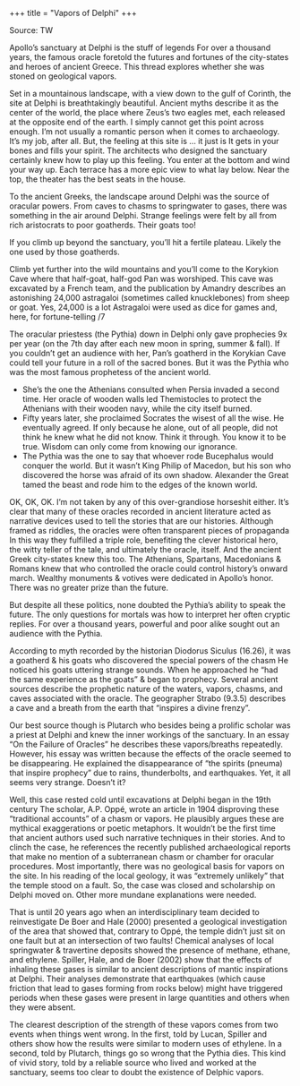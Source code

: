 +++
title = "Vapors of Delphi"
+++

Source: TW

Apollo’s sanctuary at Delphi is the stuff of legends For over a thousand years, the famous oracle foretold the futures and fortunes of the city-states and heroes of ancient Greece. This thread explores whether she was stoned on geological vapors. 

Set in a mountainous landscape, with a view down to the gulf of Corinth, the site at Delphi is breathtakingly beautiful. Ancient myths describe it as the center of the world, the place where Zeus’s two eagles met, each released at the opposite end of the earth. I simply cannot get this point across enough. I’m not usually a romantic person when it comes to archaeology. It’s my job, after all. But, the feeling at this site is … it just is It gets in your bones and fills your spirit. The architects who designed the sanctuary certainly knew how to play up this feeling. You enter at the bottom and wind your way up. Each terrace has a more epic view to what lay below. Near the top, the theater has the best seats in the house. 

To the ancient Greeks, the landscape around Delphi was the source of oracular powers. From caves to chasms to springwater to gases, there was something in the air around Delphi. Strange feelings were felt by all from rich aristocrats to poor goatherds. Their goats too!

If you climb up beyond the sanctuary, you’ll hit a fertile plateau. Likely the one used by those goatherds. 

Climb yet further into the wild mountains and you’ll come to the Korykion Cave where that half-goat, half-god Pan was worshiped. This cave was excavated by a French team, and the publication by Amandry describes an astonishing 24,000 astragaloi (sometimes called knucklebones) from sheep or goat. Yes, 24,000 is a lot Astragaloi were used as dice for games and, here, for fortune-telling /7


The oracular priestess (the Pythia) down in Delphi only gave prophecies 9x per year (on the 7th day after each new moon in spring, summer & fall). If you couldn’t get an audience with her, Pan’s goatherd in the Korykian Cave could tell your future in a roll of the sacred bones. But it was the Pythia who was the most famous prophetess of the ancient world. 

- She’s the one the Athenians consulted when Persia invaded a second time. Her oracle of wooden walls led Themistocles to protect the Athenians with their wooden navy, while the city itself burned.
- Fifty years later, she proclaimed Socrates the wisest of all the wise. He eventually agreed. If only because he alone, out of all people, did not think he knew what he did not know. Think it through. You know it to be true. Wisdom can only come from knowing our ignorance.
- The Pythia was the one to say that whoever rode Bucephalus would conquer the world. But it wasn’t King Philip of Macedon, but his son who discovered the horse was afraid of its own shadow. Alexander the Great tamed the beast and rode him to the edges of the known world.

OK, OK, OK. I’m not taken by any of this over-grandiose horseshit either. It’s clear that many of these oracles recorded in ancient literature acted as narrative devices used to tell the stories that are our histories. Although framed as riddles, the oracles were often transparent pieces of propaganda In this way they fulfilled a triple role, benefiting the clever historical hero, the witty teller of the tale, and ultimately the oracle, itself. And the ancient Greek city-states knew this too. The Athenians, Spartans, Macedonians & Romans knew that who controlled the oracle could control history’s onward march. Wealthy monuments & votives were dedicated in Apollo’s honor. There was no greater prize than the future. 

But despite all these politics, none doubted the Pythia’s ability to speak the future. The only questions for mortals was how to interpret her often cryptic replies. For over a thousand years, powerful and poor alike sought out an audience with the Pythia. 

According to myth recorded by the historian Diodorus Siculus (16.26), it was a goatherd & his goats who discovered the special powers of the chasm He noticed his goats uttering strange sounds. When he approached he “had the same experience as the goats” & began to prophecy. Several ancient sources describe the prophetic nature of the waters, vapors, chasms, and caves associated with the oracle. The geographer Strabo (9.3.5) describes a cave and a breath from the earth that “inspires a divine frenzy”. 

Our best source though is Plutarch who besides being a prolific scholar was a priest at Delphi and knew the inner workings of the sanctuary. In an essay “On the Failure of Oracles” he describes these vapors/breaths repeatedly. However, his essay was written because the effects of the oracle seemed to be disappearing. He explained the disappearance of “the spirits (pneuma) that inspire prophecy” due to rains, thunderbolts, and earthquakes. Yet, it all seems very strange. Doesn’t it?

Well, this case rested cold until excavations at Delphi began in the 19th century The scholar, A.P. Oppé, wrote an article in 1904 disproving these “traditional accounts” of a chasm or vapors. He plausibly argues these are mythical exaggerations or poetic metaphors. It wouldn’t be the first time that ancient authors used such narrative techniques in their stories. And to clinch the case, he references the recently published archaeological reports that make no mention of a subterranean chasm or chamber for oracular procedures. Most importantly, there was no geological basis for vapors on the site. In his reading of the local geology, it was “extremely unlikely” that the temple stood on a fault. So, the case was closed and scholarship on Delphi moved on. Other more mundane explanations were needed. 

That is until 20 years ago when an interdisciplinary team decided to reinvestigate De Boer and Hale (2000) presented a geological investigation of the area that showed that, contrary to Oppé, the temple didn’t just sit on one fault but at an intersection of two faults! Chemical analyses of local springwater & travertine deposits showed the presence of methane, ethane, and ethylene. Spiller, Hale, and de Boer (2002) show that the effects of inhaling these gases is similar to ancient descriptions of mantic inspirations at Delphi. Their analyses demonstrate that earthquakes (which cause friction that lead to gases forming from rocks below) might have triggered periods when these gases were present in large quantities and others when they were absent. 

The clearest description of the strength of these vapors comes from two events when things went wrong. In the first, told by Lucan, Spiller and others show how the results were similar to modern uses of ethylene. In a second, told by Plutarch, things go so wrong that the Pythia dies. This kind of vivid story, told by a reliable source who lived and worked at the sanctuary, seems too clear to doubt the existence of Delphic vapors.
